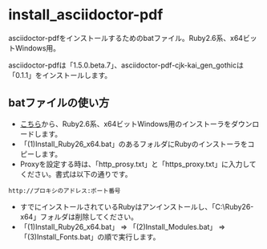 # install_asciidoctor-pdf

asciidoctor-pdfをインストールするためのbatファイル。Ruby2.6系、x64ビットWindows用。

asciidoctor-pdfは「1.5.0.beta.7」、asciidoctor-pdf-cjk-kai_gen_gothicは「0.1.1」をインストールします。

## batファイルの使い方

* [こちら](https://rubyinstaller.org/downloads/)から、Ruby2.6系、x64ビットWindows用のインストーラをダウンロードします。
* 「(1)Install_Ruby26_x64.bat」のあるフォルダにRubyのインストーラをコピーします。
* Proxyを設定する時は、「http_prosy.txt」と「https_proxy.txt」に入力してください。書式は以下の通りです。

```
http://プロキシのアドレス:ポート番号
```

* すでにインストールされているRubyはアンインストールし、「C:\Ruby26-x64」フォルダは削除してください。
* 「(1)Install_Ruby26_x64.bat」 ⇒ 「(2)Install_Modules.bat」 ⇒ 「(3)Install_Fonts.bat」の順で実行します。
